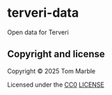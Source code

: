 # terveri-data

Open data for Terveri


## Copyright and license

Copyright © 2025 Tom Marble

Licensed under the [CC0](https://creativecommons.org/public-domain/cc0/) [LICENSE](LICENSE)
